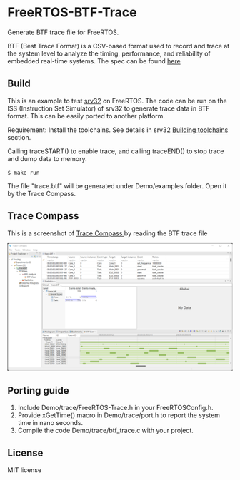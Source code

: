 # FreeRTOS-BTF-Trace
Generate BTF trace file for FreeRTOS.

BTF (Best Trace Format) is a CSV-based format used to record and trace at the system
level to analyze the timing, performance, and reliability of embedded real-time systems.
The spec can be found <a href="https://assets.vector.com/cms/content/products/TA_Tool_Suite/Docs/BTF_Specification.pdf"> here </a>

## Build

This is an example to test <A Href="https://github.com/kuopinghsu/srv32">srv32</A> on FreeRTOS. The code can be run on the ISS (Instruction Set Simulator) of srv32 to generate trace data in BTF format. This can be easily ported to another platform.

Requirement: Install the toolchains. See details in srv32 <A Href="https://github.com/kuopinghsu/srv32#building-toolchains">Building toolchains</A> section.

Calling traceSTART() to enable trace, and calling traceEND() to stop trace and dump data to memory.

```
$ make run
```

The file "trace.btf" will be generated under Demo/examples folder. Open it by the Trace Compass.

## Trace Compass

This is a screenshot of <a href="https://www.eclipse.org/tracecompass/"> Trace Compass </a>
by reading the BTF trace file

<img src="images/trace-compass.png" alt="trace-compass" width=640>

## Porting guide

1. Include Demo/trace/FreeRTOS-Trace.h in your FreeRTOSConfig.h.
2. Provide xGetTime() macro in Demo/trace/port.h to report the system time in nano seconds.
3. Compile the code Demo/trace/btf_trace.c with your project.

## License

MIT license

